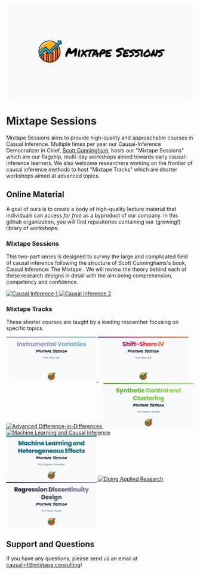 ![Mixtape Sessions Logo](https://raw.githubusercontent.com/Mixtape-Sessions/.github/main/profile/MixtapeSessions.png)

# Mixtape Sessions

Mixtape Sessions aims to provide high-quality and approachable courses in Casual Inference. Multiple times per year our Causal-Inference Democratizer in Chief, [Scott Cunningham](https://scunning.com), hosts our "Mixtape Sessions" which are our flagship, multi-day workshops aimed towards early causal-inference learners. We also welcome researchers working on the frontier of causal inference methods to host "Mixtape Tracks" which are shorter workshops aimed at advanced topics. 

## Online Material

A goal of ours is to create a body of high-quality lecture material that individuals can access *for free* as a byproduct of our company. In this github organization, you will find repositories containing our (growing!) library of workshops:

### Mixtape Sessions

This two-part series is designed to survey the large and complicated field of causal inference following the structure of Scott Cunninghams's book, Causal Inference: The Mixtape . We will review the theory behind each of these research designs in detail with the aim being comprehension, competency and confidence.

<a href="https://github.com/Mixtape-Sessions/Causal-Inference-1/">
  <img style="width: 48%;" src="https://raw.githubusercontent.com/Mixtape-Sessions/Causal-Inference-1/main/img/banner.png" alt="Causal Inference 1"/>
</a>
<a href="https://github.com/Mixtape-Sessions/Causal-Inference-2/">
  <img style="width: 48%;" src="https://raw.githubusercontent.com/Mixtape-Sessions/Causal-Inference-2/main/img/banner.png" alt="Causal Inference 2"/>
</a>

### Mixtape Tracks 

These shorter courses are taught by a leading researcher focusing on specific topics.

<a href="https://github.com/Mixtape-Sessions/Instrumental-Variables/">
  <img style="width: 48%;" src="https://raw.githubusercontent.com/Mixtape-Sessions/Instrumental-Variables/main/img/banner.png" alt="Instrumental Variables"/>
</a>
<a href="https://github.com/Mixtape-Sessions/Shift-Share/">
  <img style="width: 48%;" src="https://raw.githubusercontent.com/Mixtape-Sessions/Shift-Share/main/img/banner.png" alt="Shift-Share IV"/>
</a>
<a href="https://github.com/Mixtape-Sessions/Advanced-DID/">
  <img style="width: 48%;" src="https://raw.githubusercontent.com/Mixtape-Sessions/Advanced-DID/main/img/banner.png" alt="Advanced Difference-in-Differences"/>
</a>
<a href="https://github.com/Mixtape-Sessions/Synthetic-Control-and-Clustering/">
  <img style="width: 48%;" src="https://github.com/Mixtape-Sessions/Synthetic-Control-and-Clustering/raw/main/img/banner.png" alt="Synthetic Control and Clustering"/>
</a>
<a href="https://github.com/Mixtape-Sessions/Machine-Learning/">
  <img style="width: 48%;" src="https://github.com/Mixtape-Sessions/Machine-Learning/raw/main/img/banner.png" alt="Machine Learning and Causal Inference"/>
</a>
<a href="https://github.com/Mixtape-Sessions/Heterogeneous-Effects/">
  <img style="width: 48%;" src="https://github.com/Mixtape-Sessions/Heterogeneous-Effects/raw/main/img/banner.png" alt="Machine Learning and Heterogeneous Effects"/>
</a>
<a href="https://github.com/Mixtape-Sessions/Doing-Applied-Research/">
  <img style="width: 48%;" src="https://github.com/Mixtape-Sessions/Doing-Applied-Research/raw/main/img/banner.png" alt="Doing Applied Research"/>
</a>
<a href="https://github.com/Mixtape-Sessions/Regression-Discontinuity/">
  <img style="width: 48%;" src="https://github.com/Mixtape-Sessions/Regression-Discontinuity/raw/main/img/banner.png" alt="Doing Applied Research"/>
</a>

## Support and Questions

If you have any questions, please send us an email at [causalinf@mixtape.consulting](mailto:causalinf@mixtape.consulting)!
